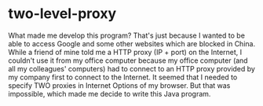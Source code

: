 # two-level-proxy

What made me develop this program?
That's just because I wanted to be able to access Google and some other websites which are blocked in China. 
While a friend of mine told me a HTTP proxy (IP + port) on the Internet, I couldn't use it from my office computer 
because my office computer (and all my colleagues' computers) had to connect to an HTTP proxy provided by my company first to 
connect to the Internet. It seemed that I needed to specify TWO proxies in Internet Options of my browser. But that was impossible,
which made me decide to write this Java program.
